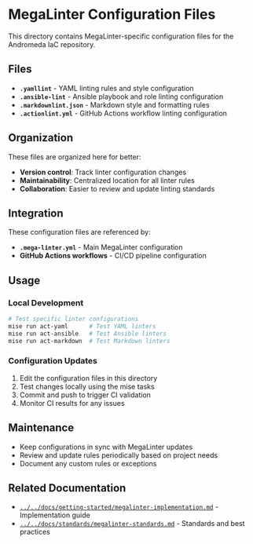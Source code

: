 # MegaLinter Configuration Files

This directory contains MegaLinter-specific configuration files for the Andromeda IaC repository.

## Files

- **`.yamllint`** - YAML linting rules and style configuration
- **`.ansible-lint`** - Ansible playbook and role linting configuration
- **`.markdownlint.json`** - Markdown style and formatting rules
- **`.actionlint.yml`** - GitHub Actions workflow linting configuration

## Organization

These files are organized here for better:

- **Version control**: Track linter configuration changes
- **Maintainability**: Centralized location for all linter rules
- **Collaboration**: Easier to review and update linting standards

## Integration

These configuration files are referenced by:

- **`.mega-linter.yml`** - Main MegaLinter configuration
- **GitHub Actions workflows** - CI/CD pipeline configuration

## Usage

### Local Development

```bash
# Test specific linter configurations
mise run act-yaml      # Test YAML linters
mise run act-ansible   # Test Ansible linters
mise run act-markdown  # Test Markdown linters
```

### Configuration Updates

1. Edit the configuration files in this directory
2. Test changes locally using the mise tasks
3. Commit and push to trigger CI validation
4. Monitor CI results for any issues

## Maintenance

- Keep configurations in sync with MegaLinter updates
- Review and update rules periodically based on project needs
- Document any custom rules or exceptions

## Related Documentation

- [`../../docs/getting-started/megalinter-implementation.md`](../docs/getting-started/megalinter-implementation.md) - Implementation guide
- [`../../docs/standards/megalinter-standards.md`](../docs/standards/megalinter-standards.md) - Standards and best practices
